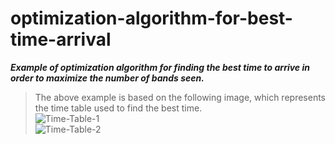 # optimization-algorithm-for-best-time-arrival
 ***Example of optimization algorithm for finding the best time to arrive in order to maximize the number of bands seen.***
>The above example is based on the following image, which represents the time table used to find the best time.<br>
>![Time-Table-1](https://user-images.githubusercontent.com/112007393/203041093-bd924b83-ff2f-41cb-9f0e-e3ccabf4104b.png)
<br>![Time-Table-2](https://user-images.githubusercontent.com/112007393/203041611-8580dfe2-7d52-4cf5-b8bc-3618492fd860.png)

